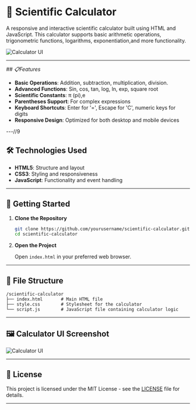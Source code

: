 # 🧮 Scientific Calculator


A responsive and interactive scientific calculator built using HTML and JavaScript. This calculator supports basic arithmetic operations, trigonometric functions, logarithms, exponentiation,and more functionality.


![Calculator UI](https://via.placeholder.com/600x400.png?text=Calculator+UI+Screenshot)

---

_## 📋Features_

* **Basic Operations**: Addition, subtraction, multiplication, division.
* **Advanced Functions**: Sin, cos, tan, log, ln, exp, square root
* **Scientific Constants**: π (pi),e
* **Parentheses Support**: For complex expressions
* **Keyboard Shortcuts**: Enter for '=', Escape for 'C', numeric keys for digits
* **Responsive Design**: Optimized for both desktop and mobile devices
  
---//9

## 🛠️ Technologies Used

* **HTML5**: Structure and layout
* **CSS3**: Styling and responsiveness
* **JavaScript**: Functionality and event handling

---

## 🚀 Getting Started

1. **Clone the Repository**

   ```bash
   git clone https://github.com/yourusername/scientific-calculator.git
   cd scientific-calculator
   ```

2. **Open the Project**

   Open `index.html` in your preferred web browser.
---

## 📂 File Structure

```
/scientific-calculator
├── index.html       # Main HTML file
├── style.css        # Stylesheet for the calculator
└── script.js        # JavaScript file containing calculator logic
```

---

## 🖼️ Calculator UI Screenshot

![Calculator UI](https://via.placeholder.com/600x400.png?text=Calculator+UI+Screenshot)

---

## 📄 License

This project is licensed under the MIT License - see the [LICENSE](LICENSE) file for details.

---
